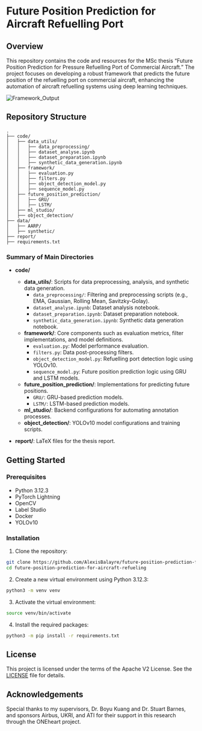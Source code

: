 # Future Position Prediction for Aircraft Refuelling Port
## Overview

This repository contains the code and resources for the MSc thesis “Future Position Prediction for Pressure Refuelling Port of Commercial Aircraft.” The project focuses on developing a robust framework that predicts the future position of the refuelling port on commercial aircraft, enhancing the automation of aircraft refuelling systems using deep learning techniques.

![Framework_Output](https://github.com/user-attachments/assets/03e35f5d-f469-4903-8852-8f01fc7b4893)
## Repository Structure

```plaintext
.
├── code/
│   ├── data_utils/
│   │   ├── data_preprocessing/
│   │   ├── dataset_analyse.ipynb
│   │   ├── dataset_preparation.ipynb
│   │   ├── synthetic_data_generation.ipynb
│   ├── framework/
│   │   ├── evaluation.py
│   │   ├── filters.py
│   │   ├── object_detection_model.py
│   │   ├── sequence_model.py
│   ├── future_position_prediction/
│   │   ├── GRU/
│   │   ├── LSTM/
│   ├── ml_studio/
│   ├── object_detection/
├── data/
│   ├── AARP/
│   ├── synthetic/
├── report/
├── requirements.txt
```

### Summary of Main Directories

- **code/**

  - **data_utils/**: Scripts for data preprocessing, analysis, and synthetic data generation.
    - `data_preprocessing/`: Filtering and preprocessing scripts (e.g., EMA, Gaussian, Rolling Mean, Savitzky-Golay).
    - `dataset_analyse.ipynb`: Dataset analysis notebook.
    - `dataset_preparation.ipynb`: Dataset preparation notebook.
    - `synthetic_data_generation.ipynb`: Synthetic data generation notebook.
  - **framework/**: Core components such as evaluation metrics, filter implementations, and model definitions.
    - `evaluation.py`: Model performance evaluation.
    - `filters.py`: Data post-processing filters.
    - `object_detection_model.py`: Refuelling port detection logic using YOLOv10.
    - `sequence_model.py`: Future position prediction logic using GRU and LSTM models.
  - **future_position_prediction/**: Implementations for predicting future positions.
    - `GRU/`: GRU-based prediction models.
    - `LSTM/`: LSTM-based prediction models.
  - **ml_studio/**: Backend configurations for automating annotation processes.
  - **object_detection/**: YOLOv10 model configurations and training scripts.

- **report/**: LaTeX files for the thesis report.

## Getting Started

### Prerequisites

- Python 3.12.3
- PyTorch Lightning
- OpenCV
- Label Studio
- Docker
- YOLOv10

### Installation

1. Clone the repository:

```bash
git clone https://github.com/AlexisBalayre/future-position-prediction-for-aircraft-refueling
cd future-position-prediction-for-aircraft-refueling
```

2. Create a new virtual environment using Python 3.12.3:

```bash
python3 -m venv venv
```

3. Activate the virtual environment:

```bash
source venv/bin/activate
```

4. Install the required packages:

```bash
python3 -m pip install -r requirements.txt
```

## License

This project is licensed under the terms of the Apache V2 License. See the [LICENSE](LICENSE) file for details.

## Acknowledgements

Special thanks to my supervisors, Dr. Boyu Kuang and Dr. Stuart Barnes, and sponsors Airbus, UKRI, and ATI for their support in this research through the ONEheart project.
